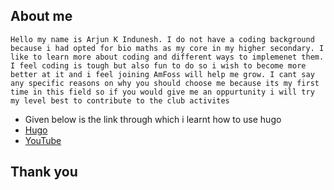 ## About me
`Hello my name is Arjun K Indunesh. I do not have a coding background because i had opted for bio maths as my core in my higher secondary. I like to learn more about coding and different ways to implemenet them. I feel coding is tough but also fun to do so i wish to become more better at it and i feel joining AmFoss will help me grow. I cant say any specific reasons on why you should choose me because its my first time in this field so if you would give me an oppurtunity i will try my level best to contribute to the club activites`

- Given below is the link through which i learnt how to use hugo
- [Hugo](https://gohugo.io/hosting-and-deployment/hosting-on-github/)
- [YouTube](https://www.youtube.com/watch?v=XP_ikf4Jh18)

## Thank you